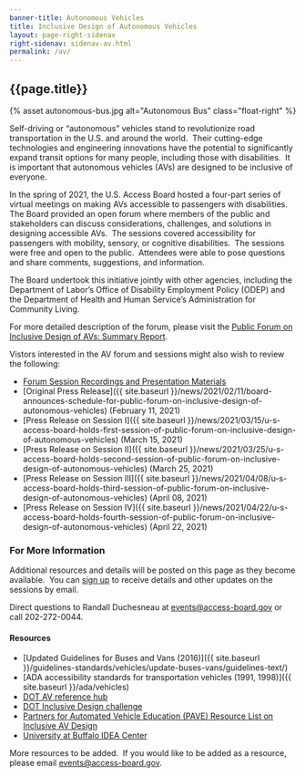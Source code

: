```yaml
---
banner-title: Autonomous Vehicles
title: Inclusive Design of Autonomous Vehicles
layout: page-right-sidenav
right-sidenav: sidenav-av.html
permalink: /av/
---
```


## {{page.title}}

{% asset autonomous-bus.jpg alt="Autonomous Bus" class="float-right" %}

Self-driving or “autonomous” vehicles stand to revolutionize road transportation in the U.S. and around the world.&nbsp;
Their cutting-edge technologies and engineering innovations have the potential to significantly expand transit options for many people, including those with disabilities.&nbsp;
It is important that autonomous vehicles (AVs) are designed to be inclusive of everyone.   

In the spring of 2021, the U.S. Access Board hosted a four-part series of virtual meetings on making AVs accessible to passengers with disabilities.&nbsp;
The Board provided an open forum where members of the public and stakeholders can discuss considerations, challenges, and solutions in designing accessible AVs.&nbsp;
The sessions covered accessibility for passengers with mobility, sensory, or cognitive disabilities.&nbsp;
The sessions were free and open to the public.&nbsp;
Attendees were able to pose questions and share comments, suggestions, and information. 

The Board undertook this initiative jointly with other agencies, including the Department of Labor’s Office of Disability Employment Policy (ODEP) and the Department of Health and Human Service’s Administration for Community Living. 

For more detailed description of the forum, please visit the [Public Forum on Inclusive Design of AVs: Summary Report](./report.html).

Vistors interested in the AV forum and sessions might also wish to review the following:

* [Forum Session Recordings and Presentation Materials](forums.html)
* [Original Press Release]({{ site.baseurl }}/news/2021/02/11/board-announces-schedule-for-public-forum-on-inclusive-design-of-autonomous-vehicles) (February 11, 2021)
* [Press Release on Session I]({{ site.baseurl }}/news/2021/03/15/u-s-access-board-holds-first-session-of-public-forum-on-inclusive-design-of-autonomous-vehicles) (March 15, 2021)
* [Press Release on Session II]({{ site.baseurl }}/news/2021/03/25/u-s-access-board-holds-second-session-of-public-forum-on-inclusive-design-of-autonomous-vehicles) (March 25, 2021)
* [Press Release on Session III]({{ site.baseurl }}/news/2021/04/08/u-s-access-board-holds-third-session-of-public-forum-on-inclusive-design-of-autonomous-vehicles) (April 08, 2021)
* [Press Release on Session IV]({{ site.baseurl }}/news/2021/04/22/u-s-access-board-holds-fourth-session-of-public-forum-on-inclusive-design-of-autonomous-vehicles) (April 22, 2021)

### For More Information 

Additional resources and details will be posted on this page as they become available.&nbsp;
You can [sign up](https://public.govdelivery.com/accounts/USACCESS/subscriber/new?topic_id=USACCESS_13) to receive details and other updates on the sessions by email.   

Direct questions to Randall Duchesneau at <events@access-board.gov> or call 202-272-0044.

#### Resources

* [Updated Guidelines for Buses and Vans (2016)]({{ site.baseurl }}/guidelines-standards/vehicles/update-buses-vans/guidelines-text/)
* [ADA accessibility standards for transportation vehicles (1991, 1998)]({{ site.baseurl }}/ada/vehicles)
* [DOT AV reference hub](http://www.transportation.gov/AV/hub)
* [DOT Inclusive Design challenge](http://www.transportation.gov/AV/hub)
* [Partners for Automated Vehicle Education (PAVE) Resource List on Inclusive AV Design](https://pavecampaign.org/avs-for-all-inspiring-solutions-for-accessible-design-additional-resources)
* [University at Buffalo IDEA Center](http://idea.ap.buffalo.edu)

More resources to be added.&nbsp; If you would like to be added as a resource, please email <events@access-board.gov>.
